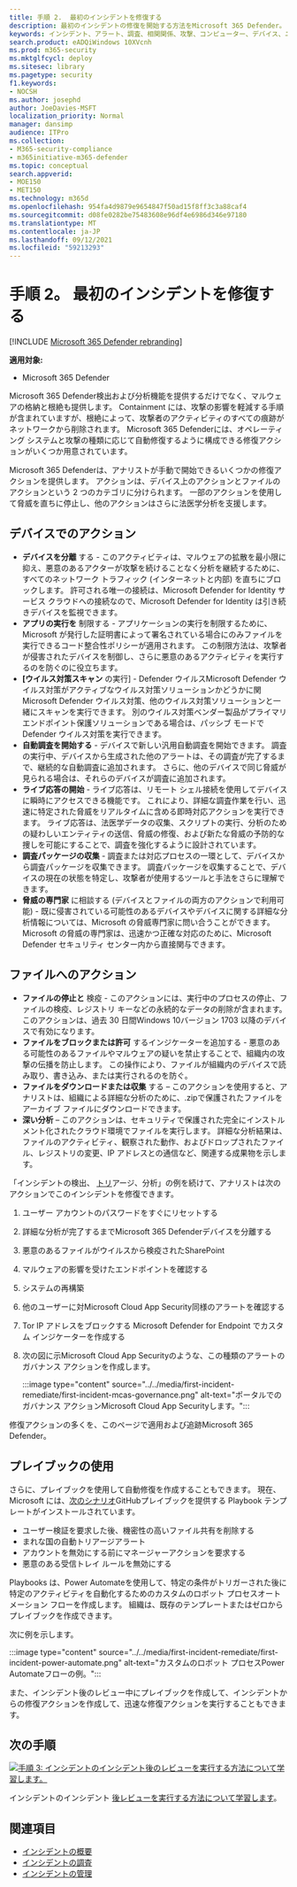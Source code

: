```yaml
---
title: 手順 2.  最初のインシデントを修復する
description: 最初のインシデントの修復を開始する方法をMicrosoft 365 Defender。
keywords: インシデント、アラート、調査、相関関係、攻撃、コンピューター、デバイス、ユーザー、ID、メールボックス、電子メール、365、microsoft、m365、インシデント対応、サイバー攻撃
search.product: eADQiWindows 10XVcnh
ms.prod: m365-security
ms.mktglfcycl: deploy
ms.sitesec: library
ms.pagetype: security
f1.keywords:
- NOCSH
ms.author: josephd
author: JoeDavies-MSFT
localization_priority: Normal
manager: dansimp
audience: ITPro
ms.collection:
- M365-security-compliance
- m365initiative-m365-defender
ms.topic: conceptual
search.appverid:
- MOE150
- MET150
ms.technology: m365d
ms.openlocfilehash: 954fa4d9879e9654847f50ad15f8ff3c3a88caf4
ms.sourcegitcommit: d08fe0282be75483608e96df4e6986d346e97180
ms.translationtype: MT
ms.contentlocale: ja-JP
ms.lasthandoff: 09/12/2021
ms.locfileid: "59213293"
---
```

# <a name="step-2-remediate-your-first-incident"></a>手順 2。 最初のインシデントを修復する

[!INCLUDE [Microsoft 365 Defender rebranding](../includes/microsoft-defender.md)]

**適用対象:**
- Microsoft 365 Defender

Microsoft 365 Defender検出および分析機能を提供するだけでなく、マルウェアの格納と根絶も提供します。 Containment には、攻撃の影響を軽減する手順が含まれていますが、根絶によって、攻撃者のアクティビティのすべての痕跡がネットワークから削除されます。  Microsoft 365 Defenderには、オペレーティング システムと攻撃の種類に応じて[](m365d-autoir.md)自動修復するように構成できる修復アクションがいくつか用意されています。

Microsoft 365 Defenderは、アナリストが手動で開始できるいくつかの修復アクションを提供します。 アクションは、デバイス上のアクションとファイルのアクションという 2 つのカテゴリに分けられます。 一部のアクションを使用して脅威を直ちに停止し、他のアクションはさらに法医学分析を支援します。

## <a name="actions-on-devices"></a>デバイスでのアクション

- **デバイスを分離** する - このアクティビティは、マルウェアの拡散を最小限に抑え、悪意のあるアクターが攻撃を続けることなく分析を継続するために、すべてのネットワーク トラフィック (インターネットと内部) を直ちにブロックします。 許可される唯一の接続は、Microsoft Defender for Identity サービス クラウドへの接続なので、Microsoft Defender for Identity は引き続きデバイスを監視できます。 
- **アプリの実行を** 制限する - アプリケーションの実行を制限するために、Microsoft が発行した証明書によって署名されている場合にのみファイルを実行できるコード整合性ポリシーが適用されます。 この制限方法は、攻撃者が侵害されたデバイスを制御し、さらに悪意のあるアクティビティを実行するのを防ぐのに役立ちます。
- **[ウイルス対策スキャン** の実行] - Defender ウイルスMicrosoft Defender ウイルス対策がアクティブなウイルス対策ソリューションかどうかに関Microsoft Defender ウイルス対策、他のウイルス対策ソリューションと一緒にスキャンを実行できます。 別のウイルス対策ベンダー製品がプライマリ エンドポイント保護ソリューションである場合は、パッシブ モードで Defender ウイルス対策を実行できます。
- **自動調査を開始する** - デバイスで新しい汎用自動調査を開始できます。 調査の実行中、デバイスから生成された他のアラートは、その調査が完了するまで、継続的な自動調査に追加されます。 さらに、他のデバイスで同じ脅威が見られる場合は、それらのデバイスが調査に追加されます。
- **ライブ応答の開始** - ライブ応答は、リモート シェル接続を使用してデバイスに瞬時にアクセスできる機能です。 これにより、詳細な調査作業を行い、迅速に特定された脅威をリアルタイムに含める即時対応アクションを実行できます。 ライブ応答は、法医学データの収集、スクリプトの実行、分析のための疑わしいエンティティの送信、脅威の修復、および新たな脅威の予防的な捜しを可能にすることで、調査を強化するように設計されています。
- **調査パッケージの収集** - 調査または対応プロセスの一環として、デバイスから調査パッケージを収集できます。 調査パッケージを収集することで、デバイスの現在の状態を特定し、攻撃者が使用するツールと手法をさらに理解できます。 
- **脅威の専門家** に相談する (デバイスとファイルの両方のアクションで利用可能) - 既に侵害されている可能性のあるデバイスやデバイスに関する詳細な分析情報については、Microsoft の脅威専門家に問い合うことができます。 Microsoft の脅威の専門家は、迅速かつ正確な対応のために、Microsoft Defender セキュリティ センター内から直接関与できます。 

## <a name="actions-on-files"></a>ファイルへのアクション

- **ファイルの停止と** 検疫 - このアクションには、実行中のプロセスの停止、ファイルの検疫、レジストリ キーなどの永続的なデータの削除が含まれます。 このアクションは、過去 30 日間Windows 10バージョン 1703 以降のデバイスで有効になります。 
- **ファイルをブロックまたは許可** するインジケーターを追加する - 悪意のある可能性のあるファイルやマルウェアの疑いを禁止することで、組織内の攻撃の伝播を防止します。 この操作により、ファイルが組織内のデバイスで読み取り、書き込み、または実行されるのを防ぐ。
- **ファイルをダウンロードまたは収集** する – このアクションを使用すると、アナリストは、組織による詳細な分析のために、.zipで保護されたファイルをアーカイブ ファイルにダウンロードできます。
- **深い分析** – このアクションは、セキュリティで保護された完全にインストルメント化されたクラウド環境でファイルを実行します。 詳細な分析結果は、ファイルのアクティビティ、観察された動作、およびドロップされたファイル、レジストリの変更、IP アドレスとの通信など、関連する成果物を示します。 

「インシデントの検出、 [トリ](first-incident-analyze.md#analyze-your-first-incident)アージ、分析」の例を続けて、アナリストは次のアクションでこのインシデントを修復できます。

1. ユーザー アカウントのパスワードをすぐにリセットする
2. 詳細な分析が完了するまでMicrosoft 365 Defenderデバイスを分離する
3. 悪意のあるファイルがウイルスから検疫されたSharePoint
4. マルウェアの影響を受けたエンドポイントを確認する
5. システムの再構築
6. 他のユーザーに対Microsoft Cloud App Security同様のアラートを確認する
7. Tor IP アドレスをブロックする Microsoft Defender for Endpoint でカスタム インジケーターを作成する
8. 次の図に示Microsoft Cloud App Securityのような、この種類のアラートのガバナンス アクションを作成します。

   :::image type="content" source="../../media/first-incident-remediate/first-incident-mcas-governance.png" alt-text="ポータルでのガバナンス アクションMicrosoft Cloud App Securityします。"::: 
 
修復アクションの多くを、このページで適用および追跡Microsoft 365 Defender。 

## <a name="using-playbooks"></a>プレイブックの使用

さらに、プレイブックを使用して自動修復を作成することもできます。 現在、Microsoft には、[次のシナリオ](https://github.com/microsoft/Microsoft-Cloud-App-Security/tree/master/Playbooks)GitHubプレイブックを提供する Playbook テンプレートがインストールされています。

- ユーザー検証を要求した後、機密性の高いファイル共有を削除する
- まれな国の自動トリアージアラート
- アカウントを無効にする前にマネージャーアクションを要求する
- 悪意のある受信トレイ ルールを無効にする

Playbooks は、Power Automateを使用して、特定の条件がトリガーされた後に特定のアクティビティを自動化するためのカスタムのロボット プロセスオートメーション フローを作成します。 組織は、既存のテンプレートまたはゼロからプレイブックを作成できます。 

次に例を示します。
 
:::image type="content" source="../../media/first-incident-remediate/first-incident-power-automate.png" alt-text="カスタムのロボット プロセスPower Automateフローの例。"::: 
 
また、インシデント後のレビュー中に[](first-incident-post.md)プレイブックを作成して、インシデントからの修復アクションを作成して、迅速な修復アクションを実行することもできます。 

## <a name="next-step"></a>次の手順

[![手順 3: インシデントのインシデント後のレビューを実行する方法について学習します。](../../media/first-incident-overview/first-incident-path-step3.png)](first-incident-post.md)

インシデントのインシデント [後レビューを実行する方法について学習します](first-incident-post.md)。

## <a name="see-also"></a>関連項目

- [インシデントの概要](incidents-overview.md)
- [インシデントの調査](investigate-incidents.md)
- [インシデントの管理](manage-incidents.md)
